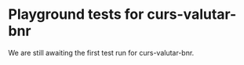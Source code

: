# Playground tests for curs-valutar-bnr
We are still awaiting the first test run for curs-valutar-bnr.
